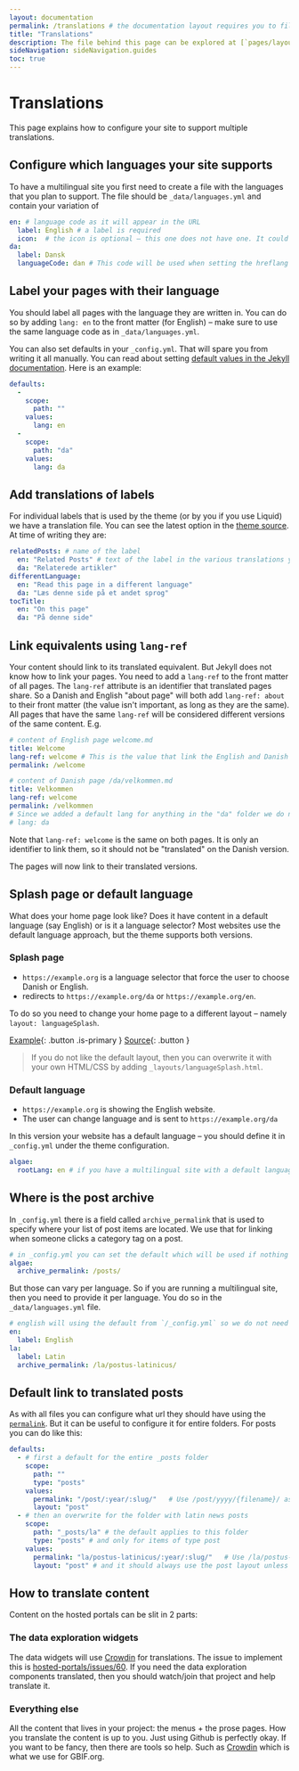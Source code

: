 ```yaml
---
layout: documentation
permalink: /translations # the documentation layout requires you to fill the permalink for it to be highlighted in the side navigation
title: "Translations"
description: The file behind this page can be explored at [`pages/layout/documentation.md`](https://github.com/gbif/jekyll-hp-base-theme/blob/master/pages/layout/documentation.md)
sideNavigation: sideNavigation.guides
toc: true
---
```

# Translations
This page explains how to configure your site to support multiple translations.

## Configure which languages your site supports
To have a multilingual site you first need to create a file with the languages that you plan to support. The file should be `_data/languages.yml` and contain your variation of
```yml
en: # language code as it will appear in the URL
  label: English # a label is required
  icon:  # the icon is optional – this one does not have one. It could be a flag emoji, e.g. 🇬🇧
da:
  label: Dansk
  languageCode: dan # This code will be used when setting the hreflang and website lang. If not defined the code definde in _config will be used. what code to use? https://developer.mozilla.org/en-US/docs/Web/HTML/Element/link#attr-hreflang
```

## Label your pages with their language
You should label all pages with the language they are written in. You can do so by adding `lang: en` to the front matter (for English) – make sure to use the same language code as in `_data/languages.yml`.

You can also set defaults in your `_config.yml`. That will spare you from writing it all manually. You can read about setting [default values in the Jekyll documentation](https://jekyllrb.com/docs/configuration/front-matter-defaults/). Here is an example:

```yml
defaults:
  -
    scope:
      path: ""
    values:
      lang: en
  -
    scope:
      path: "da"
    values:
      lang: da
```

## Add translations of labels
For individual labels that is used by the theme (or by you if you use Liquid) we have a translation file. You can see the latest option in the [theme source](https://github.com/gbif/jekyll-hp-base-theme/blob/master/_data/translations.yml). At time of writing they are:

```yml
relatedPosts: # name of the label
  en: "Related Posts" # text of the label in the various translations your site supports
  da: "Relaterede artikler"
differentLanguage:
  en: "Read this page in a different language"
  da: "Læs denne side på et andet sprog"
tocTitle:
  en: "On this page"
  da: "På denne side"
```

## Link equivalents using `lang-ref`
Your content should link to its translated equivalent. But Jekyll does not know how to link your pages. You need to add a `lang-ref` to the front matter of all pages. The `lang-ref` attribute is an identifier that translated pages share. So a Danish and English "about page" will both add `lang-ref: about` to their front matter (the value isn't important, as long as they are the same). All pages that have the same `lang-ref` will be considered different versions of the same content. E.g.

```yml
# content of English page welcome.md
title: Welcome
lang-ref: welcome # This is the value that link the English and Danish version.
permalink: /welcome

# content of Danish page /da/velkommen.md
title: Velkommen
lang-ref: welcome 
permalink: /velkommen
# Since we added a default lang for anything in the "da" folder we do not need to add it here
# lang: da
```

Note that `lang-ref: welcome` is the same on both pages.  It is only an identifier to link them, so it should not be "translated" on the Danish version.

The pages will now link to their translated versions.

## Splash page or default language
What does your home page look like? Does it have content in a default language (say English) or is it a language selector? Most websites use the default language approach, but the theme supports both versions.

### Splash page
* `https://example.org` is a language selector that force the user to choose Danish or English.
* redirects to `https://example.org/da` or `https://example.org/en`.

To do so you need to change your home page to a different layout – namely `layout: languageSplash`.

[Example](/language-splash){: .button .is-primary } [Source](https://github.com/gbif/jekyll-hp-base-theme/blob/master/pages/language.md){: .button }

> If you do not like the default layout, then you can overwrite it with your own HTML/CSS by adding `_layouts/languageSplash.html`.

### Default language
* `https://example.org` is showing the English website.
* The user can change language and is sent to `https://example.org/da`

In this version your website has a default language – you should define it in `_config.yml` under the theme configuration.

```yml
algae:
  rootLang: en # if you have a multilingual site with a default language, then you should add define the default language here. The value should be the same that you use for the `lang` attribute on your pages and in your `_data/languages.yml`.
```

## Where is the post archive
In `_config.yml` there is a field called `archive_permalink` that is used to specify where your list of post items are located. We use that for linking when someone clicks a category tag on a post.

```yml
# in _config.yml you can set the default which will be used if nothing else is specified
algae:
  archive_permalink: /posts/  
```

But those can vary per language. So if you are running a multilingual site, then you need to provide it per language. You do so in the `_data/languages.yml` file.

```yml
# english will using the default from `/_config.yml` so we do not need to set it.
en:
  label: English
la:
  label: Latin
  archive_permalink: /la/postus-latinicus/
```

## Default link to translated posts
As with all files you can configure what url they should have using the [`permalink`](https://jekyllrb.com/docs/permalinks/). But it can be useful to configure it for entire folders. For posts you can do like this:

```yml
defaults: 
  - # first a default for the entire _posts folder
    scope:
      path: ""
      type: "posts"
    values:
      permalink: "/post/:year/:slug/"   # Use /post/yyyy/{filename}/ as permalink for all posts
      layout: "post"
  - # then an overwrite for the folder with latin news posts
    scope:
      path: "_posts/la" # the default applies to this folder
      type: "posts" # and only for items of type post
    values:
      permalink: "la/postus-latinicus/:year/:slug/"   # Use /la/postus-latinicus/yyyy/{filename}/ as permalink for all posts in the _posts/la folder
      layout: "post" # and it should always use the post layout unless something else is specified.
```

## How to translate content
Content on the hosted portals can be slit in 2 parts:

### The data exploration widgets
The data widgets will use [Crowdin](https://crowdin.com/) for translations. The issue to implement this is [hosted-portals/issues/60](https://github.com/gbif/hosted-portals/issues/60). If you need the data exploration components translated, then you should watch/join that project and help translate it.

### Everything else
All the content that lives in your project: the menus + the prose pages. How you translate the content is up to you. Just using Github is perfectly okay. If you want to be fancy, then there are tools so help. Such as [Crowdin](https://crowdin.com/) which is what we use for GBIF.org.